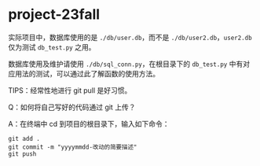# project-23fall

实际项目中，数据库使用的是 `./db/user.db`，而不是 `./db/user2.db`，`user2.db` 仅为测试 `db_test.py` 之用。


数据库使用及维护请使用 `./db/sql_conn.py`，在根目录下的 `db_test.py` 中有对应用法的测试，可以通过此了解函数的使用方法。

TIPS：经常性地进行 git pull 是好习惯。

Q：如何将自己写好的代码通过 git 上传？

A：在终端中 cd 到项目的根目录下，输入如下命令：
```git
git add .
git commit -m "yyyymmdd-改动的简要描述"
git push
```